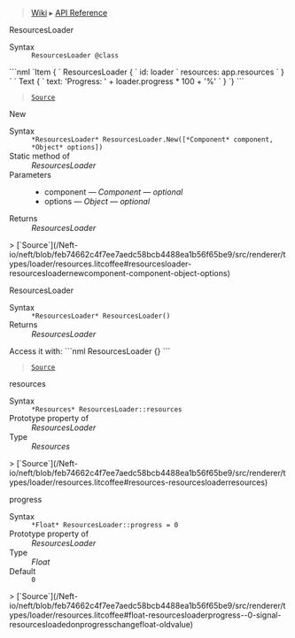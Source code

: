 > [Wiki](Home) ▸ [API Reference](API-Reference)

ResourcesLoader
<dl><dt>Syntax</dt><dd><code>ResourcesLoader @class</code></dd></dl>
```nml
`Item {
`   ResourcesLoader {
`       id: loader
`       resources: app.resources
`   }
`
`   Text {
`       text: 'Progress: ' + loader.progress * 100 + '%'
`   }
`}
```

> [`Source`](/Neft-io/neft/blob/feb74662c4f7ee7aedc58bcb4488ea1b56f65be9/src/renderer/types/loader/resources.litcoffee#resourcesloader-class)

New
<dl><dt>Syntax</dt><dd><code>&#x2A;ResourcesLoader&#x2A; ResourcesLoader.New([&#x2A;Component&#x2A; component, &#x2A;Object&#x2A; options])</code></dd><dt>Static method of</dt><dd><i>ResourcesLoader</i></dd><dt>Parameters</dt><dd><ul><li>component — <i>Component</i> — <i>optional</i></li><li>options — <i>Object</i> — <i>optional</i></li></ul></dd><dt>Returns</dt><dd><i>ResourcesLoader</i></dd></dl>
> [`Source`](/Neft-io/neft/blob/feb74662c4f7ee7aedc58bcb4488ea1b56f65be9/src/renderer/types/loader/resources.litcoffee#resourcesloader-resourcesloadernewcomponent-component-object-options)

ResourcesLoader
<dl><dt>Syntax</dt><dd><code>&#x2A;ResourcesLoader&#x2A; ResourcesLoader()</code></dd><dt>Returns</dt><dd><i>ResourcesLoader</i></dd></dl>
Access it with:
```nml
ResourcesLoader {}
```

> [`Source`](/Neft-io/neft/blob/feb74662c4f7ee7aedc58bcb4488ea1b56f65be9/src/renderer/types/loader/resources.litcoffee#resourcesloader-resourcesloader)

resources
<dl><dt>Syntax</dt><dd><code>&#x2A;Resources&#x2A; ResourcesLoader::resources</code></dd><dt>Prototype property of</dt><dd><i>ResourcesLoader</i></dd><dt>Type</dt><dd><i>Resources</i></dd></dl>
> [`Source`](/Neft-io/neft/blob/feb74662c4f7ee7aedc58bcb4488ea1b56f65be9/src/renderer/types/loader/resources.litcoffee#resources-resourcesloaderresources)

progress
<dl><dt>Syntax</dt><dd><code>&#x2A;Float&#x2A; ResourcesLoader::progress = 0</code></dd><dt>Prototype property of</dt><dd><i>ResourcesLoader</i></dd><dt>Type</dt><dd><i>Float</i></dd><dt>Default</dt><dd><code>0</code></dd></dl>
> [`Source`](/Neft-io/neft/blob/feb74662c4f7ee7aedc58bcb4488ea1b56f65be9/src/renderer/types/loader/resources.litcoffee#float-resourcesloaderprogress--0-signal-resourcesloadedonprogresschangefloat-oldvalue)

